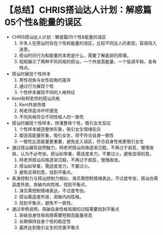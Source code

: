 # 【总结】CHRIS搭讪达人计划：解惑篇05个性&能量的误区

-   CHRIS搭讪达人计划：解惑篇05个性&能量的误区
    1.  许多人在搭讪时存在个性和能量的误区，比较不同达人的表现，容易陷入迷思。
    2.  搭讪时的行为和能量的本质是什么，需要了解底层的原理。
    3.  视频展示了两种不同风格的搭讪，一个外放高能量，一个低调平和，各有特点。
-   搭讪时展现个性样本
    1.  男性视角与女性视角的差异
    2.  通过行为展现个性
    3.  个性样本展现不同的人格特征
-   Kent和柯老师的搭讪风格
    1.  Kent外放热情
    2.  柯老师高冷坏坏感觉
    3.  不同风格符合不同性格人的一致性
-   搭讪时展现个性样本，拼凑整体个性，吸引女生反应
    1.  个性样本塑造整体形象，吸引女生情绪反应
    2.  塑造高能量形象，吸引女生，但不符合自身一致性
    3.  一致性比高能量更重要，避免走入误区，符合自身性格更吸引女生
-   通过搭讪展现自然魅力，柯老师搭讪风格逐渐沉稳，不再过于疯狂，慢慢收敛，认为不必夸张。搭讪如举重，需适度发力，不要过火，避免显得刻意。
    1.  柯老师搭讪风格逐渐沉稳，不再过于疯狂，慢慢收敛。
    2.  搭讪如举重，需适度发力，不要过火。
    3.  避免显得刻意，找到平衡点。
-   表演控制力与搭讪控制力相似，演员需控制情绪表达，不过度夸张，搭讪也需适度外放，突破内向性格，找到平衡点。
    1.  演员需控制情绪表达，不过度夸张。
    2.  搭讪需适度外放，突破内向性格。
    3.  找到平衡点，避免不一致性。
-   通过举例说明，突破自身性格局限的过程需要找到平衡点
    1.  突破自身性格局限需要短期高能量状态
    2.  长期保持自身个性的稳定性
    3.  最终达到吸引女生的完美平衡点